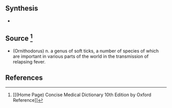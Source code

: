 ## Synthesis
- 
## Source [^1]
- (Ornithodorus) n. a genus of soft ticks, a number of species of which are important in various parts of the world in the transmission of relapsing fever.
## References

[^1]: [[(Home Page) Concise Medical Dictionary 10th Edition by Oxford Reference]]